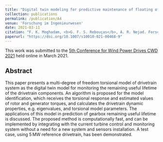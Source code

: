 ```yaml
---
title: "Digital twin modeling for predictive maintenance of floating offshore wind turbine drivetrains"
collection: publications
permalink: /publication/A4
venue: 'Forschung im Ingenieurwesen'
date: 2021-03-11
citation: "F. K. Moghadam, <b>G. F. S. Rebouças</b>, A. R. Nejad. Forschung im Ingenieurwesen"
paperurl: "https://doi.org/10.1007/s10010-021-00468-9"
---
```


This work was submitted to the [5th Conference for Wind Power Drives CWD 2021](https://express.converia.de/frontend/index.php?folder_id=3133) held online in March 2021.

## Abstract
This paper presents a multi-degree of freedom torsional model of drivetrain system as the digital twin model for monitoring the remaining useful lifetime of the drivetrain components. An algorithm is proposed for the model identification, which receives the torsional response and estimated values of rotor and generator torques, and calculates the drivetrain dynamic properties, e.g. eigenvalues, and torsional model parameters. The applications of this model in prediction of gearbox remaining useful lifetime is discussed. The proposed method is computationally fast, and can be implemented by integrating with the current turbine control and monitoring system without a need for a new system and sensors installation. A test case, using 5 MW reference drivetrain, has been demonstrated.
